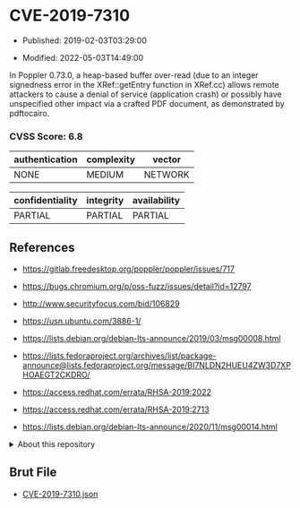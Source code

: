 # CVE-2019-7310

- Published: 2019-02-03T03:29:00

- Modified: 2022-05-03T14:49:00

In Poppler 0.73.0, a heap-based buffer over-read (due to an integer signedness error in the XRef::getEntry function in XRef.cc) allows remote attackers to cause a denial of service (application crash) or possibly have unspecified other impact via a crafted PDF document, as demonstrated by pdftocairo.

### CVSS Score: **6.8**

| authentication | complexity | vector |
| --- | --- | --- |
| NONE | MEDIUM | NETWORK |

| confidentiality | integrity | availability |
| --- | --- | --- |
| PARTIAL | PARTIAL | PARTIAL |

## References

* https://gitlab.freedesktop.org/poppler/poppler/issues/717

* https://bugs.chromium.org/p/oss-fuzz/issues/detail?id=12797

* http://www.securityfocus.com/bid/106829

* https://usn.ubuntu.com/3886-1/

* https://lists.debian.org/debian-lts-announce/2019/03/msg00008.html

* https://lists.fedoraproject.org/archives/list/package-announce@lists.fedoraproject.org/message/BI7NLDN2HUEU4ZW3D7XPHOAEGT2CKDRO/

* https://access.redhat.com/errata/RHSA-2019:2022

* https://access.redhat.com/errata/RHSA-2019:2713

* https://lists.debian.org/debian-lts-announce/2020/11/msg00014.html

<details>
<summary>About this repository</summary> 

  This repository is part of the project [Live Hack CVE](https://github.com/Live-Hack-CVE). Main website can be found [www.live-hack.org](https://www.live-hack.org) 
  
  Made by [Sn0wAlice](https://github.com/Sn0wAlice) for the people that care about security and need to have a feed of the latest CVEs. Hope you enjoy it, don't forget to star the repo and follow me on [Twitter](https://twitter.com/Sn0wAlice) and [Github](https://github.com/Sn0wAlice). And that is my [personnal website](https://www.alice-snow.me/)

  - [Home Page](https://github.com/Live-Hack-CVE)
  - [Framework](https://github.com/Live-Hack-CVE/cve-framework)
  - [CVE database](https://github.com/Live-Hack-CVE/full_database)
  - [Changelog](https://github.com/Live-Hack-CVE/Changelog)
</details>

## Brut File

* [CVE-2019-7310.json](https://raw.githubusercontent.com/Live-Hack-CVE/full_database/main/cves/2019/CVE-2019-7310.json)

